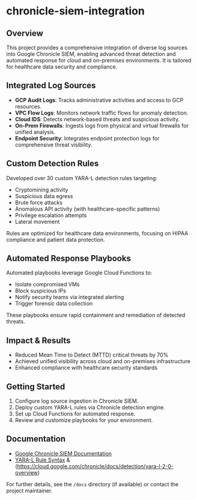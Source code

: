 # chronicle-siem-integration
## Overview

This project provides a comprehensive integration of diverse log sources into Google Chronicle SIEM, enabling advanced threat detection and automated response for cloud and on-premises environments. It is tailored for healthcare data security and compliance.

## Integrated Log Sources

- **GCP Audit Logs**: Tracks administrative activities and access to GCP resources.
- **VPC Flow Logs**: Monitors network traffic flows for anomaly detection.
- **Cloud IDS**: Detects network-based threats and suspicious activity.
- **On-Prem Firewalls**: Ingests logs from physical and virtual firewalls for unified analysis.
- **Endpoint Security**: Integrates endpoint protection logs for comprehensive threat visibility.

## Custom Detection Rules

Developed over 30 custom YARA-L detection rules targeting:
- Cryptomining activity
- Suspicious data egress
- Brute force attacks
- Anomalous API activity (with healthcare-specific patterns)
- Privilege escalation attempts
- Lateral movement

Rules are optimized for healthcare data environments, focusing on HIPAA compliance and patient data protection.

## Automated Response Playbooks

Automated playbooks leverage Google Cloud Functions to:
- Isolate compromised VMs
- Block suspicious IPs
- Notify security teams via integrated alerting
- Trigger forensic data collection

These playbooks ensure rapid containment and remediation of detected threats.

## Impact & Results

- Reduced Mean Time to Detect (MTTD) critical threats by 70%
- Achieved unified visibility across cloud and on-premises infrastructure
- Enhanced compliance with healthcare security standards

## Getting Started

1. Configure log source ingestion in Chronicle SIEM.
2. Deploy custom YARA-L rules via Chronicle detection engine.
3. Set up Cloud Functions for automated response.
4. Review and customize playbooks for your environment.

## Documentation

- [Google Chronicle SIEM Documentation](https://cloud.google.com/chronicle/docs)
- [YARA-L Rule Syntax](https://cloud.google.com/chronicle/docs/detection/yara-l-2-0-syntax) & (https://cloud.google.com/chronicle/docs/detection/yara-l-2-0-overview)

For further details, see the `/docs` directory (if available) or contact the project maintainer.
